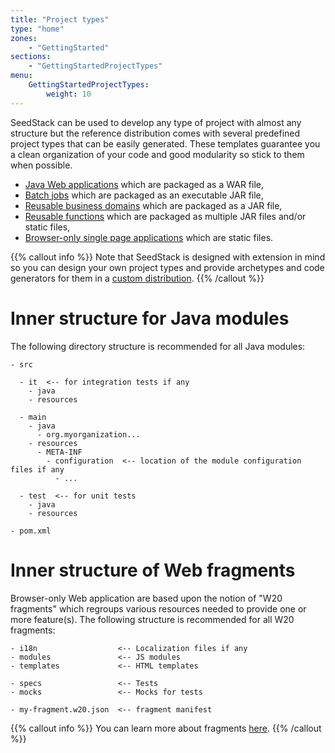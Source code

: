 ```yaml
---
title: "Project types"
type: "home"
zones:
    - "GettingStarted"
sections:
    - "GettingStartedProjectTypes"
menu:
    GettingStartedProjectTypes:
        weight: 10
---
```


SeedStack can be used to develop any type of project with almost any structure but the reference distribution
comes with several predefined project types that can be easily generated. These templates guarantee you a clean 
organization of your code and good modularity so stick to them when possible.

* [Java Web applications](webapp) which are packaged as a WAR file,   
* [Batch jobs](batch) which are packaged as an executable JAR file,
* [Reusable business domains](domain) which are packaged as a JAR file,
* [Reusable functions](function) which are packaged as multiple JAR files and/or static files,
* [Browser-only single page applications](w20) which are static files. 

{{% callout info %}}
Note that SeedStack is designed with extension in mind so you can design your own project types and provide archetypes
and code generators for them in a [custom distribution](../distribution/create-your-own).
{{% /callout %}}

# Inner structure for Java modules

The following directory structure is recommended for all Java modules:

```plain
- src

  - it  <-- for integration tests if any
    - java
    - resources
    
  - main
    - java
      - org.myorganization... 
    - resources
      - META-INF
        - configuration  <-- location of the module configuration files if any
          - ...
          
  - test  <-- for unit tests
    - java
    - resources
    
- pom.xml
```

# Inner structure of Web fragments

Browser-only Web application are based upon the notion of "W20 fragments" which regroups various resources needed to provide
one or more feature(s). The following structure is recommended for all W20 fragments:

```plain
- i18n                  <-- Localization files if any
- modules               <-- JS modules
- templates             <-- HTML templates
                        
- specs                 <-- Tests
- mocks                 <-- Mocks for tests

- my-fragment.w20.json  <-- fragment manifest 
```

{{% callout info %}}
You can learn more about fragments [here](/docs/w20/concepts/fragment). 
{{% /callout %}}
